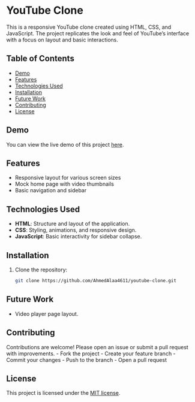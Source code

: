 # YouTube Clone

This is a responsive YouTube clone created using HTML, CSS, and JavaScript. The project replicates the look and feel of YouTube’s interface with a focus on layout and basic interactions.

## Table of Contents
- [Demo](#demo)
- [Features](#features)
- [Technologies Used](#technologies-used)
- [Installation](#installation)
- [Future Work](#future-work)
- [Contributing](#contributing)
- [License](#license)

## Demo
You can view the live demo of this project [here](https://ahmedalaa4611.github.io/youtube-clone/).

## Features
- Responsive layout for various screen sizes
- Mock home page with video thumbnails
- Basic navigation and sidebar

## Technologies Used
- **HTML**: Structure and layout of the application.
- **CSS**: Styling, animations, and responsive design.
- **JavaScript**: Basic interactivity for sidebar collapse.

## Installation
1. Clone the repository:
   ```bash
   git clone https://github.com/AhmedAlaa4611/youtube-clone.git
   ```

## Future Work
- Video player page layout.

## Contributing
Contributions are welcome! Please open an issue or submit a pull request with improvements.
    - Fork the project
    - Create your feature branch
    - Commit your changes
    - Push to the branch
    - Open a pull request

## License
This project is licensed under the [MIT license](https://opensource.org/licenses/MIT).
